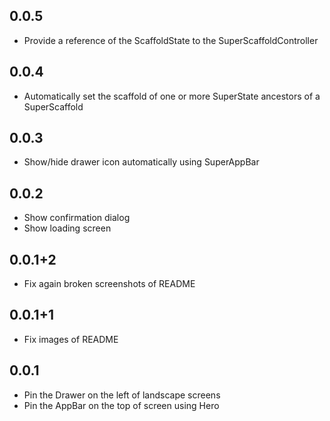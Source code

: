 ## 0.0.5

* Provide a reference of the ScaffoldState to the SuperScaffoldController

## 0.0.4

* Automatically set the scaffold of one or more SuperState ancestors of a SuperScaffold

## 0.0.3

* Show/hide drawer icon automatically using SuperAppBar

## 0.0.2

* Show confirmation dialog
* Show loading screen

## 0.0.1+2

* Fix again broken screenshots of README

## 0.0.1+1

* Fix images of README

## 0.0.1

* Pin the Drawer on the left of landscape screens
* Pin the AppBar on the top of screen using Hero